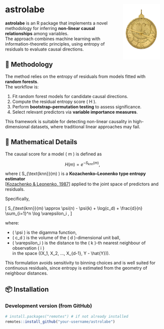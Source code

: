 # astrolabe <img src="man/figures/logo.png" align="right" width="120" />

**astrolabe** is an R package that implements a novel methodology for inferring **non-linear causal relationships** among variables.  
The approach combines machine learning with information-theoretic principles, using entropy of residuals to evaluate causal directions.

## 🔬 Methodology

The method relies on the entropy of residuals from models fitted with **random forests**.  
The workflow is:

1. Fit random forest models for candidate causal directions.  
2. Compute the residual entropy score \( H \).  
3. Perform **bootstrap–permutation testing** to assess significance.  
4. Select relevant predictors via **variable importance measures**.  

This framework is suitable for detecting non-linear causality in high-dimensional datasets, where traditional linear approaches may fail.

## 📐 Mathematical Details

The causal score for a model \( m \) is defined as

$$
H(m) = e^{-S_{\text{knn}}(m)} ,
$$

where \( S_{\text{knn}}(m) \) is a **Kozachenko–Leonenko type entropy estimator**  
\[[Kozachenko & Leonenko, 1987](https://doi.org/10.1007/BF01066342)\] applied to the joint space of predictors and residuals.  

Specifically,

\[
S_{\text{knn}}(m) \approx \psi(n) - \psi(k) + \log(c_d) + \frac{d}{n} \sum_{i=1}^n \log \varepsilon_i ,
\]

where:
- \( \psi \) is the digamma function,  
- \( c_d \) is the volume of the \( d \)-dimensional unit ball,  
- \( \varepsilon_i \) is the distance to the \( k \)-th nearest neighbour of observation \( i \)  
  in the space \((X_1, X_2, ..., X_{d-1}, Y - \hat{Y})\).  

This formulation avoids sensitivity to binning choices and is well suited for continuous residuals, since entropy is estimated from the geometry of neighbour distances.

## 📦 Installation

### Development version (from GitHub)
```r
# install.packages("remotes") # if not already installed
remotes::install_github("your-username/astrolabe")

